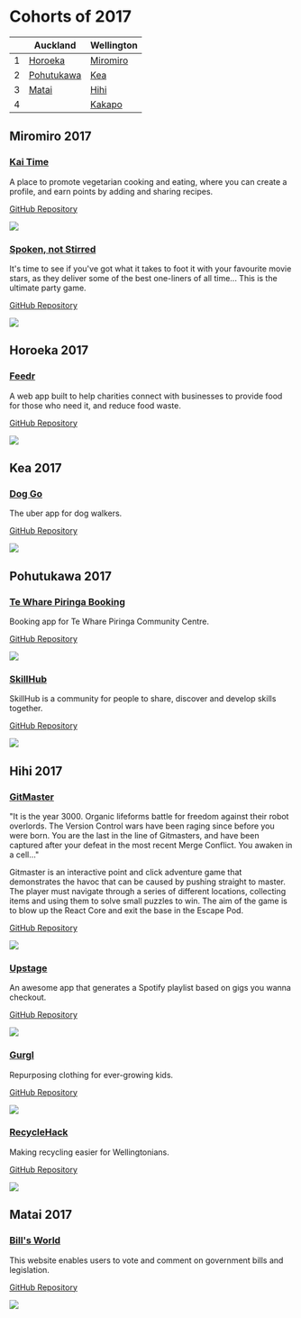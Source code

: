 # Cohorts of 2017

| | Auckland | Wellington |
|---|---|---|
| 1 | [Horoeka](#horoeka-2017) | [Miromiro](#miromiro-2017)
| 2 | [Pohutukawa](#pohutukawa-2017) | [Kea](#kea-2017)
| 3 | [Matai](#matai-2017) | [Hihi](#hihi-2017)
| 4 | | [Kakapo](#kakapo-2017)


Miromiro 2017
-------------

### [Kai Time](https://github.com/Kai-Time/kai-time)

A place to promote vegetarian cooking and eating, where you can create a profile, and earn points by adding and sharing recipes.

[GitHub Repository](https://github.com/Kai-Time/kai-time)

![](images/2017/kai-time.png)


### [Spoken, not Stirred](https://miromiro-grad-project.herokuapp.com/)

It's time to see if you've got what it takes to foot it with your favourite movie stars, as they deliver some of the best one-liners of all time... This is the ultimate party game.

[GitHub Repository](https://github.com/don-harris/final-project)

![](images/2017/spoken-not-stirred.png)



Horoeka 2017
------------

### [Feedr](https://github.com/james-inglis-01/feedr)

A web app built to help charities connect with businesses to provide food for those who need it, and reduce food waste.

[GitHub Repository](https://github.com/james-inglis-01/feedr)

![](images/2017/feedr.png)



Kea 2017
--------

### [Dog Go](https://github.com/AnnahGerletti/dog-go)

The uber app for dog walkers.

[GitHub Repository](https://github.com/AnnahGerletti/dog-go)

![](images/2017/dog-go.png)



Pohutukawa 2017
---------------

### [Te Whare Piringa Booking](https://thebookingmanager.herokuapp.com/)

Booking app for Te Whare Piringa Community Centre.

[GitHub Repository](https://github.com/Jae-Huh/te-whare-piringa-booking)

![](images/2017/te-whare-piringa-booking.png)


### [SkillHub](https://github.com/Sam-Houlahan/skillhub)

SkillHub is a community for people to share, discover and develop skills together. 

[GitHub Repository](https://github.com/Sam-Houlahan/skillhub)

![](images/2017/skillhub)



Hihi 2017
---------

### [GitMaster](https://github.com/pushmeproductions/gitmaster)

"It is the year 3000. Organic lifeforms battle for freedom against their robot overlords. The Version Control wars have been raging since before you were born. You are the last in the line of Gitmasters, and have been captured after your defeat in the most recent Merge Conflict. You awaken in a cell…"

Gitmaster is an interactive point and click adventure game that demonstrates the havoc that can be caused by pushing straight to master. The player must navigate through a series of different locations, collecting items and using them to solve small puzzles to win. The aim of the game is to blow up the React Core and exit the base in the Escape Pod.

[GitHub Repository](https://github.com/pushmeproductions/gitmaster)

![](images/2017/gitmaster.png)


### [Upstage](http://up-stage.herokuapp.com/#/)

An awesome app that generates a Spotify playlist based on gigs you wanna checkout.

[GitHub Repository](https://github.com/Giggify/Upstage)

![](images/2017/upstage.png)


### [Gurgl](https://github.com/EDA-Gurgl/gurgl)

Repurposing clothing for ever-growing kids.

[GitHub Repository](https://github.com/EDA-Gurgl/gurgl)

![](images/2017/gurgl.png)


### [RecycleHack](http://recyclehack.herokuapp.com/#/)

Making recycling easier for Wellingtonians.

[GitHub Repository](https://github.com/sarah-due/TeamHoppers)

![](images/2017/recyclehack.png)


Matai 2017
----------

### [Bill's World](http://bills-world.herokuapp.com/)

This website enables users to vote and comment on government bills and legislation.

[GitHub Repository](https://github.com/matai-2016/Bills-World)

![](images/2017/bills-world.png)
